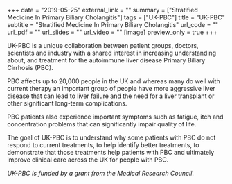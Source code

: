+++
date = "2019-05-25"
external_link = ""
summary = ["Stratified Medicine In Primary Biliary Cholangitis"]
tags = ["UK-PBC"]
title = "UK-PBC"
subtitle = "Stratified Medicine In Primary Biliary Cholangitis"
url_code = ""
url_pdf = ""
url_slides = ""
url_video = ""
[image]
  preview_only = true
+++

UK-PBC is a unique collaboration between patient groups, doctors, scientists and industry with a shared interest in increasing understanding about, and treatment for the autoimmune liver disease Primary Biliary Cirrhosis (PBC).

PBC affects up to 20,000 people in the UK and whereas many do well with current therapy an important group of people have more aggressive liver disease that can lead to liver failure and the need for a liver transplant or other significant long-term complications.

PBC patients also experience important symptoms such as fatigue, itch and concentration problems that can significantly impair quality of life.

The goal of UK-PBC is to understand why some patients with PBC do not respond to current treatments, to help identify better treatments, to demonstrate that those treatments help patients with PBC and ultimately improve clinical care across the UK for people with PBC.

*UK-PBC is funded by a grant from the Medical Research Council*.
